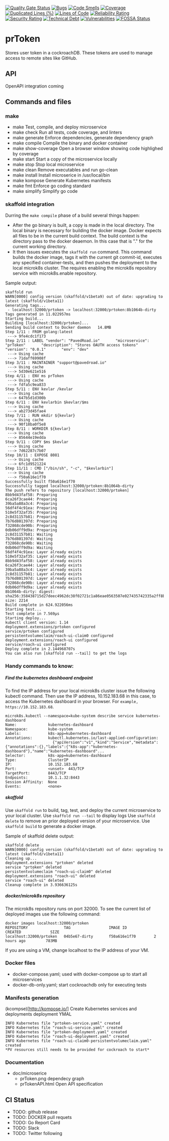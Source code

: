 [![Quality Gate Status](https://sonarcloud.io/api/project_badges/measure?project=pavedroad-io_kevlar-web&metric=alert_status)](https://sonarcloud.io/dashboard?id=pavedroad-io_kevlar-web)
[![Bugs](https://sonarcloud.io/api/project_badges/measure?project=pavedroad-io_kevlar-web&metric=bugs)](https://sonarcloud.io/dashboard?id=pavedroad-io_kevlar-web)
[![Code Smells](https://sonarcloud.io/api/project_badges/measure?project=pavedroad-io_kevlar-web&metric=code_smells)](https://sonarcloud.io/dashboard?id=pavedroad-io_kevlar-web)
[![Coverage](https://sonarcloud.io/api/project_badges/measure?project=pavedroad-io_kevlar-web&metric=coverage)](https://sonarcloud.io/dashboard?id=pavedroad-io_kevlar-web)
[![Duplicated Lines (%)](https://sonarcloud.io/api/project_badges/measure?project=pavedroad-io_kevlar-web&metric=duplicated_lines_density)](https://sonarcloud.io/dashboard?id=pavedroad-io_kevlar-web)
[![Lines of Code](https://sonarcloud.io/api/project_badges/measure?project=pavedroad-io_kevlar-web&metric=ncloc)](https://sonarcloud.io/dashboard?id=pavedroad-io_kevlar-web)
[![Reliability Rating](https://sonarcloud.io/api/project_badges/measure?project=pavedroad-io_kevlar-web&metric=reliability_rating)](https://sonarcloud.io/dashboard?id=pavedroad-io_kevlar-web)
[![Security Rating](https://sonarcloud.io/api/project_badges/measure?project=pavedroad-io_kevlar-web&metric=security_rating)](https://sonarcloud.io/dashboard?id=pavedroad-io_kevlar-web)
[![Technical Debt](https://sonarcloud.io/api/project_badges/measure?project=pavedroad-io_kevlar-web&metric=sqale_index)](https://sonarcloud.io/dashboard?id=pavedroad-io_kevlar-web)
[![Vulnerabilities](https://sonarcloud.io/api/project_badges/measure?project=pavedroad-io_kevlar-web&metric=vulnerabilities)](https://sonarcloud.io/dashboard?id=pavedroad-io_kevlar-web)
[![FOSSA Status](https://app.fossa.com/api/projects/git%2Bgithub.com%2Fpavedroad-io%2Fkevlar-web.svg?type=shield)](https://app.fossa.com/projects/git%2Bgithub.com%2Fpavedroad-io%2Fkevlar-web?ref=badge_shield)

# prToken
Stores user token in a cockroachDB.  These tokens are used to manage access to remote sites like GitHub.

## API
OpenAPI integration coming

## Commands and files

### make
- make                Test, compile, and deploy microservice
- make check          Run all tests, code coverage, and linters
- make generate       Enforce dependencies, generate dependency graph
- make compile        Compile the binary and docker container
- make show-coverage  Open a browser window showing code highlighed by coverage
- make start          Start a copy of the microservice locally
- make stop           Stop local microservice
- make clean          Remove executables and run go-clean
- make install        Install microserice in /usr/local/bin
- make kompose        Generate Kubernetes manifests
- make fmt            Enforce go coding standard
- make simplify       Simplify go code 

### skaffold integration
Durring the `make compile` phase of a build several things happen:

- After the go binary is built, a copy is made in the local directory.  The local binary is necessary for building the docker image.  Docker expects all files to be in the current build context.  The build context is the directory pass to the docker deaemon.  In this case that is "." for the current working directory.
- It then issues executes the `skaffold run` command.  This command builds the docker image, tags it with the current git commit-id, executes any specified container-tests, and then pushes the deployment to the local microk8s cluster.  The requires enabling the microk8s repository service with microk8s.enable repository.

Sample output:
```
skaffold run
WARN[0000] config version (skaffold/v1beta9) out of date: upgrading to latest (skaffold/v1beta11)
Generating tags...
 - localhost:32000/prtoken -> localhost:32000/prtoken:8b1064b-dirty
Tags generated in 11.022957ms
Starting build...
Building [localhost:32000/prtoken]...
Sending build context to Docker daemon   14.8MB
Step 1/11 : FROM golang:latest
 ---> 9fe4cdc1f173
Step 2/11 : LABEL "vendor": "PavedRoad.io"       "microservice": "prToken"       "description": "Stores OAUTH access tokens"       "version": "0.0.1"       "env": "dev"
 ---> Using cache
 ---> 71daff69908f
Step 3/11 : MAINTAINER "support@pavedroad.io"
 ---> Using cache
 ---> 5d30e621e516
Step 4/11 : ENV ms prToken
 ---> Using cache
 ---> fdfa5c9ea833
Step 5/11 : ENV kevlar /kevlar
 ---> Using cache
 ---> 647b5d1d300b
Step 6/11 : ENV kevlarbin $kevlar/$ms
 ---> Using cache
 ---> ab273d45fae4
Step 7/11 : RUN mkdir ${kevlar}
 ---> Using cache
 ---> 90f18ba0f5e8
Step 8/11 : WORKDIR ${kevlar}
 ---> Using cache
 ---> 85644e19edda
Step 9/11 : COPY $ms $kevlar
 ---> Using cache
 ---> 7d62287c7b07
Step 10/11 : EXPOSE 8081
 ---> Using cache
 ---> 6fc1d9521224
Step 11/11 : CMD ["/bin/sh", "-c", "$kevlarbin"]
 ---> Using cache
 ---> f50a616e1f70
Successfully built f50a616e1f70
Successfully tagged localhost:32000/prtoken:8b1064b-dirty
The push refers to repository [localhost:32000/prtoken]
8bb9d43faf58: Preparing
6ca26f3cae44: Preparing
39ba5a88a3c4: Preparing
56df4f4c91ea: Preparing
510e5f32af35: Preparing
2c8d31157b81: Preparing
7b76d801397d: Preparing
f32868cde90b: Preparing
0db06dff9d9a: Preparing
2c8d31157b81: Waiting
7b76d801397d: Waiting
f32868cde90b: Waiting
0db06dff9d9a: Waiting
56df4f4c91ea: Layer already exists
510e5f32af35: Layer already exists
8bb9d43faf58: Layer already exists
6ca26f3cae44: Layer already exists
39ba5a88a3c4: Layer already exists
2c8d31157b81: Layer already exists
7b76d801397d: Layer already exists
f32868cde90b: Layer already exists
0db06dff9d9a: Layer already exists
8b1064b-dirty: digest: sha256:358438715d27deec4962dc38f02721c1a86eae0563507e027435742335a2ff8b size: 2214
Build complete in 624.922056ms
Starting test...
Test complete in 7.569µs
Starting deploy...
kubectl client version: 1.14
deployment.extensions/prtoken configured
service/prtoken configured
persistentvolumeclaim/roach-ui-claim0 configured
deployment.extensions/roach-ui configured
service/roach-ui configured
Deploy complete in 2.144968707s
You can also run [skaffold run --tail] to get the logs
```

### Handy commands to know:

##### Find the kubernetes dashboard endpoint
To find the IP address for your local microk8s cluster issue the following kubectl command.  Then use the IP address, 10.152.183.68 in this case, to access the Kubernetes dashboard in your browser.  For `example, https://10.152.183.68`.
```
microk8s.kubectl --namespace=kube-system describe service kubernetes-dashboard
Name:              kubernetes-dashboard
Namespace:         kube-system
Labels:            k8s-app=kubernetes-dashboard
Annotations:       kubectl.kubernetes.io/last-applied-configuration:
                     {"apiVersion":"v1","kind":"Service","metadata":{"annotations":{},"labels":{"k8s-app":"kubernetes-dashboard"},"name":"kubernetes-dashboard"...
Selector:          k8s-app=kubernetes-dashboard
Type:              ClusterIP
IP:                10.152.183.68
Port:              <unset>  443/TCP
TargetPort:        8443/TCP
Endpoints:         10.1.1.32:8443
Session Affinity:  None
Events:            <none>
```

##### skaffold
Use `skaffold run` to build, tag, test, and deploy the current microservice to your local cluster.
Use `skaffold run --tail` to display logs
Use `skaffold delete` to remove an prior deployed version of your microservice.
Use `skaffold build` to generate a docker image.

Sample of skaffold delete output:
```
skaffold delete
WARN[0000] config version (skaffold/v1beta9) out of date: upgrading to latest (skaffold/v1beta11)
Cleaning up...
deployment.extensions "prtoken" deleted
service "prtoken" deleted
persistentvolumeclaim "roach-ui-claim0" deleted
deployment.extensions "roach-ui" deleted
service "roach-ui" deleted
Cleanup complete in 3.936636125s
```

##### docker/microk8s repository
The microk8s repository runs on port 32000.  To see the current list of deployed images use the following command:
```
docker images localhost:32000/prtoken
REPOSITORY                TAG                 IMAGE ID            CREATED             SIZE
localhost:32000/prtoken   04b5e67-dirty       f50a616e1f70        2 hours ago         783MB
```
If you are using a VM, change localhost to the IP address of your VM.

### Docker files
- docker-compose.yaml; used with docker-compose up to start all microservices
- docker-db-only.yaml; start cockroachdb only for executing tests

### Manifests generation
(kcompse)[http://kompose.io/] Create Kubernetes services and deployments deployment YMAL

```
INFO Kubernetes file "prtoken-service.yaml" created 
INFO Kubernetes file "roach-ui-service.yaml" created 
INFO Kubernetes file "prtoken-deployment.yaml" created 
INFO Kubernetes file "roach-ui-deployment.yaml" created 
INFO Kubernetes file "roach-ui-claim0-persistentvolumeclaim.yaml" created 
*PV resources still needs to be provided for cockroach to start*
```

### Documentation
- doc/microserice
    - prToken.png dependecy graph
    - prTokenAPI.html Open API specification

## CI Status
- TODO: github release
- TODO: DOCKER pull requets
- TODO: Go Report Card
- TODO: Slack
- TODO: Twitter following
